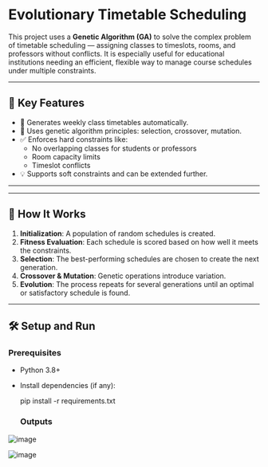 # Evolutionary Timetable Scheduling

This project uses a **Genetic Algorithm (GA)** to solve the complex problem of timetable scheduling — assigning classes to timeslots, rooms, and professors without conflicts. It is especially useful for educational institutions needing an efficient, flexible way to manage course schedules under multiple constraints.

---

## 🧠 Key Features

- 📅 Generates weekly class timetables automatically.
- 🧬 Uses genetic algorithm principles: selection, crossover, mutation.
- ✅ Enforces hard constraints like:
  - No overlapping classes for students or professors
  - Room capacity limits
  - Timeslot conflicts
- 💡 Supports soft constraints and can be extended further.

---


---

## 🚀 How It Works

1. **Initialization**: A population of random schedules is created.
2. **Fitness Evaluation**: Each schedule is scored based on how well it meets the constraints.
3. **Selection**: The best-performing schedules are chosen to create the next generation.
4. **Crossover & Mutation**: Genetic operations introduce variation.
5. **Evolution**: The process repeats for several generations until an optimal or satisfactory schedule is found.

---

## 🛠️ Setup and Run

### Prerequisites

- Python 3.8+
- Install dependencies (if any):

  pip install -r requirements.txt

  ### Outputs
![image](https://github.com/user-attachments/assets/9d815cb1-7278-4555-afd6-caa6bb683be4)

![image](https://github.com/user-attachments/assets/efba526e-d104-40a9-ada9-1283ac95dc8e)



